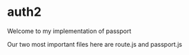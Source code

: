 # auth2

Welcome to my implementation of passport

Our two most important files here are route.js and passport.js

